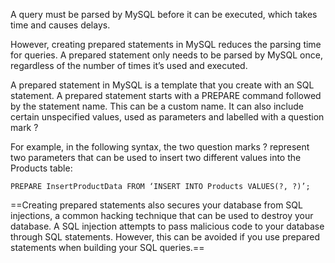 A query must be parsed by MySQL before it can be executed, which takes time and causes delays.

However, creating prepared statements in MySQL reduces the parsing time for queries. A prepared statement only needs to be parsed by MySQL once, regardless of the number of times it’s used and executed.

A prepared statement in MySQL is a template that you create with an SQL statement. A prepared statement starts with a PREPARE command followed by the statement name. This can be a custom name. It can also include certain unspecified values, used as parameters and labelled with a question mark ?

For example, in the following syntax, the two question marks ? represent two parameters that can be used to insert two different values into the Products table:

`PREPARE InsertProductData FROM ‘INSERT INTO Products VALUES(?, ?)’;`

==Creating prepared statements also secures your database from SQL injections, a common hacking technique that can be used to destroy your database. A SQL injection attempts to pass malicious code to your database through SQL statements. However, this can be avoided if you use prepared statements when building your SQL queries.==
